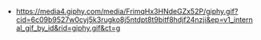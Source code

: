 - https://media4.giphy.com/media/FrimqHx3HNdeGZx52P/giphy.gif?cid=6c09b9527w0cyj5k3rugko8j5ntdpt8t9bitf8hdjf24nzji&ep=v1_internal_gif_by_id&rid=giphy.gif&ct=g
